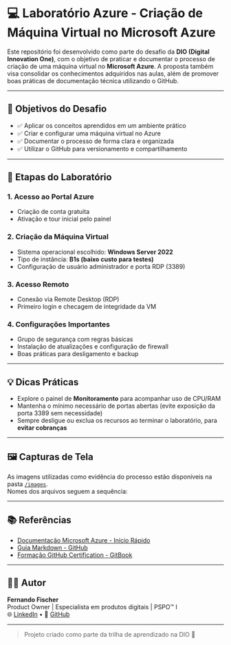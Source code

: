 # 💻 Laboratório Azure - Criação de Máquina Virtual no Microsoft Azure

Este repositório foi desenvolvido como parte do desafio da **DIO (Digital Innovation One)**, com o objetivo de praticar e documentar o processo de criação de uma máquina virtual no **Microsoft Azure**. A proposta também visa consolidar os conhecimentos adquiridos nas aulas, além de promover boas práticas de documentação técnica utilizando o GitHub.

---

## 🎯 Objetivos do Desafio

- ✅ Aplicar os conceitos aprendidos em um ambiente prático
- ✅ Criar e configurar uma máquina virtual no Azure
- ✅ Documentar o processo de forma clara e organizada
- ✅ Utilizar o GitHub para versionamento e compartilhamento

---

## 🧪 Etapas do Laboratório

### 1. Acesso ao Portal Azure
- Criação de conta gratuita
- Ativação e tour inicial pelo painel

### 2. Criação da Máquina Virtual
- Sistema operacional escolhido: **Windows Server 2022**
- Tipo de instância: **B1s (baixo custo para testes)**
- Configuração de usuário administrador e porta RDP (3389)

### 3. Acesso Remoto
- Conexão via Remote Desktop (RDP)
- Primeiro login e checagem de integridade da VM

### 4. Configurações Importantes
- Grupo de segurança com regras básicas
- Instalação de atualizações e configuração de firewall
- Boas práticas para desligamento e backup

---

## 💡 Dicas Práticas

- Explore o painel de **Monitoramento** para acompanhar uso de CPU/RAM
- Mantenha o mínimo necessário de portas abertas (evite exposição da porta 3389 sem necessidade)
- Sempre desligue ou exclua os recursos ao terminar o laboratório, para **evitar cobranças**

---

## 🖼️ Capturas de Tela

As imagens utilizadas como evidência do processo estão disponíveis na pasta [`/images`](./images).  
Nomes dos arquivos seguem a sequência:


---

## 📚 Referências

- [Documentação Microsoft Azure - Início Rápido](https://learn.microsoft.com/pt-br/azure/virtual-machines/windows/quick-create-portal)
- [Guia Markdown - GitHub](https://guides.github.com/features/mastering-markdown/)
- [Formação GitHub Certification - GitBook](https://github.com/digitalinnovationone/github-certification)

---

## 👨‍💻 Autor

**Fernando Fischer**  
Product Owner | Especialista em produtos digitais | PSPO™ I  
🌐 [LinkedIn](https://www.linkedin.com/in/fernando-fischer-1990/) • 🐙 [GitHub](https://github.com/fernandofischer-pm)

---

> Projeto criado como parte da trilha de aprendizado na DIO 🚀
